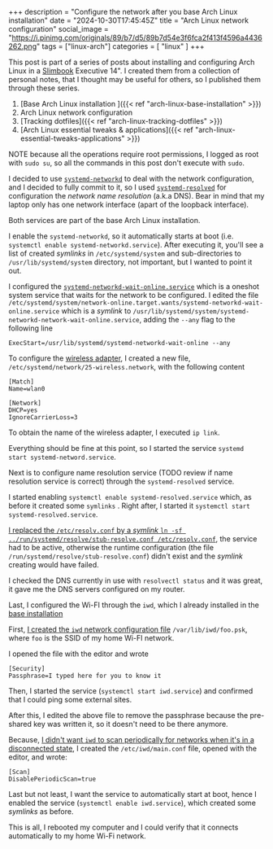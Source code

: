 +++
description = "Configure the network after you base Arch Linux installation"
date = "2024-10-30T17:45:45Z"
title = "Arch Linux network configuration"
social_image = "https://i.pinimg.com/originals/89/b7/d5/89b7d54e3f6fca2f413f4596a4436262.png"
tags = ["linux-arch"]
categories = [
  "linux"
]
+++

This post is part of a series of posts about installing and configuring Arch Linux in a [Slimbook](https://slimbook.com/en/) Executive 14". I created them from a collection of personal notes, that I thought may be useful for others, so I published them through these series.

1. [Base Arch Linux installation ]({{< ref "arch-linux-base-installation" >}})
2. Arch Linux network configuration
3. [Tracking dotfiles]({{< ref "arch-linux-tracking-dotfiles" >}})
4. [Arch Linux essential tweaks & applications]({{< ref "arch-linux-essential-tweaks-applications" >}})

NOTE because all the operations require root permissions, I logged as root with `sudo su`, so all the commands in this post don't execute with `sudo`.

I decided to use [`systemd-networkd`](https://wiki.archlinux.org/title/systemd-networkd) to deal with the network configuration, and I decided to fully commit to it, so I used [`systemd-resolved`](https://wiki.archlinux.org/title/Systemd-resolved) for configuration the _network name resolution_ (a.k.a DNS). Bear in mind that my laptop only has one network interface (apart of the loopback interface).

Both services are part of the base Arch Linux installation.

I enable the `systemd-networkd`, so it automatically starts at boot (i.e. `systemctl enable systemd-networkd.service`). After executing it, you'll see a list of created _symlinks_ in `/etc/systemd/system` and sub-directories to `/usr/lib/systemd/system` directory, not important, but I wanted to point it out.  

I configured the [`systemd-networkd-wait-online.service`](https://wiki.archlinux.org/title/systemd-networkd#systemd-networkd-wait-online) which is a oneshot system service that waits for the network to be configured. I edited the file `/etc/systemd/system/network-online.target.wants/systemd-networkd-wait-online.service` which is a _symlink_ to `/usr/lib/systemd/system/systemd-networkd-network-wait-online.service`, adding the `--any` flag to the following line

```
ExecStart=/usr/lib/systemd/systemd-networkd-wait-online --any
```

To configure the [wireless adapter](https://wiki.archlinux.org/title/systemd-networkd#Wireless_adapter), I created a new file, `/etc/systemd/network/25-wireless.network`, with the following content

```
[Match]
Name=wlan0

[Network]
DHCP=yes
IgnoreCarrierLoss=3
```

To obtain the name of the wireless adapter, I executed `ip link`. 

Everything should be fine at this point, so I started the service `systemd start systemd-netword.service`.

Next is to configure name resolution service (TODO review if name resolution service is correct) through the `systemd-resolved` service.

I started enabling `systemctl enable systemd-resolved.service` which, as before it created some `symlinks` . Right after, I started it `systemctl start systemd-resolved.service`.

[I replaced the `/etc/resolv.conf` by a _symlink_ `ln -sf ../run/systemd/resolve/stub-resolve.conf /etc/resolv.conf`](https://wiki.archlinux.org/title/Systemd-resolved#DNS), the service had to be active, otherwise the runtime configuration (the file `/run/systemd/resolve/stub-resolve.conf`) didn't exist and the _symlink_ creating would have failed.

I checked the DNS currently in use with `resolvectl status` and it was great, it gave me the DNS servers configured on my router.

Last, I configured the Wi-FI through the `iwd`, which I already installed in the [base installation](./arch-linux-base-installation.md)

First, [I created the `iwd` network configuration file](https://wiki.archlinux.org/title/Iwd#WPA-PSK) `/var/lib/iwd/foo.psk`, where `foo` is the SSID of my home Wi-FI network.

I opened the file with the editor and wrote

```
[Security]
Passphrase=I typed here for you to know it
```

Then, I started the service (`systemctl start iwd.service`) and confirmed that I could ping some external sites.

After this, I edited the above file to remove the passphrase because the pre-shared key was written it, so it doesn't need to be there anymore.

Because, [I didn't want `iwd` to scan periodically for networks when it's in a disconnected state](https://wiki.archlinux.org/title/Iwd#Disable_periodic_scan_for_available_networks), I created the `/etc/iwd/main.conf` file, opened with the editor, and wrote:

```
[Scan]
DisablePeriodicScan=true
```

Last but not least, I want the service to automatically start at boot, hence I enabled the service (`systemctl enable iwd.service`), which created some _symlinks_ as before.

This is all, I rebooted my computer and I could verify that it connects automatically to my home Wi-Fi network.